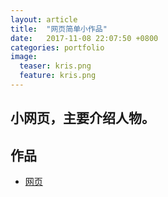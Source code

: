 ```yaml
---
layout: article
title:  "网页简单小作品"
date:   2017-11-08 22:07:50 +0800
categories: portfolio 
image:
  teaser: kris.png
  feature: kris.png
---
```


## 小网页，主要介绍人物。

## 作品

- <a href="https://chenjingwen1106.github.io/portfolio/网页小作品/index.html" target="_blank">网页</a>
